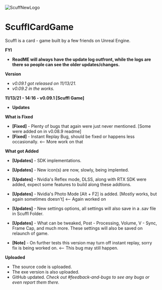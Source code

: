 ![ScuffNewLogo](https://user-images.githubusercontent.com/83662366/117551702-629a1900-b015-11eb-8843-374b1dd974b4.png)
# ScufflCardGame
Scuffl is a card - game built by a few friends on Unreal Engine.

**FYI**
- **ReadME will always have the update log outfront, while the logs are there so people can see the older updates/changes.**

**Version**
- *v0.09.1 got released on 11/13/21.*
- *v0.09.2 in the works.*

**11/13/21 - 14:16 - v0.09.1 [Scuffl Game]**
- **Updates**

**What is Fixed**
- **[Fixed]** - Plenty of bugs that again were just never mentioned. [Some were added on in v0.08.9 readme]
- **[Fixed]** - Instant Replay Bug, should be fixed or happens less occasionally. <-- More work on that

**What got Added** 
- **[Updates]** - SDK implementations. 
- **[Updates]** - New icon(s) are now, slowly, being implented.
- **[Updates]** - Nvidia's Reflex mode, DLSS, along with RTX SDK were added, expect some features to build along these addtions.
- **[Updates]** - Nvidia's Photo Mode [Alt + F2] is added. [Mostly works, but again sometimes doesn't] <-- Again worked on
- **[Updates]** - New settings options, all settings will also save in a .sav file in Scuffl Folder. 
- **[Updates]** - What can be tweaked, Post - Processing, Volume, V - Sync, Frame Cap, and much more. These settings will also be saved on relaunch of game.

- **[Note]** - On further tests this version may turn off instant replay, sorry fix is being worked on. <-- This bug may still happen. 

**Uploaded**
- The source code is uploaded. 
- The exe version is also uploaded.
- GitHub updated.
*Check out #feedback-and-bugs to see any bugs or even report them there.*
